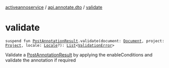 [activeannoservice](../index.md) / [api.annotate.dto](index.md) / [validate](./validate.md)

# validate

`suspend fun `[`PostAnnotationResult`](-post-annotation-result/index.md)`.validate(document: `[`Document`](../document/-document/index.md)`, project: `[`Project`](../project/-project/index.md)`, locale: `[`Locale`](https://docs.oracle.com/javase/6/docs/api/java/util/Locale.html)`?): `[`List`](https://kotlinlang.org/api/latest/jvm/stdlib/kotlin.collections/-list/index.html)`<`[`ValidationError`](-validation-error/index.md)`>`

Validate a [PostAnnotationResult](-post-annotation-result/index.md) by applying the enableConditions and validate the annotation if required

